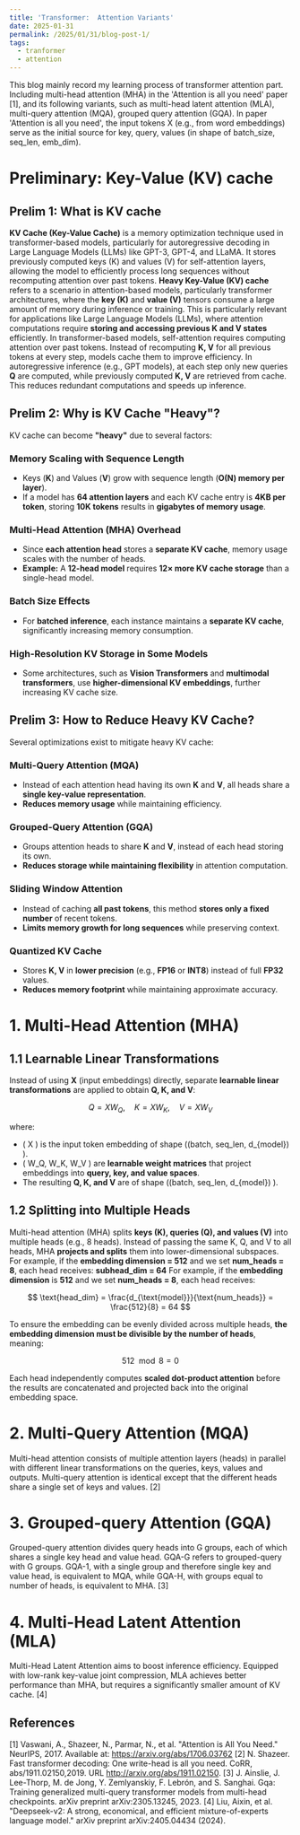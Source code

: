 ```yaml
---
title: 'Transformer:  Attention Variants'
date: 2025-01-31
permalink: /2025/01/31/blog-post-1/
tags:
  - tranformer
  - attention
---
```


This blog mainly record my learning process of transformer attention part. Including multi-head attention (MHA) in the 'Attention is all you need' paper [1], and its following variants, 
such as multi-head latent attention (MLA), multi-query attention (MQA), grouped query attention (GQA). In paper 'Attention is all you need', the input tokens X (e.g., from word embeddings) serve as the initial source for key, query, values (in shape of batch_size, seq_len, emb_dim). 

# Preliminary: Key-Value (KV) cache

## Prelim 1: What is KV cache
**KV Cache (Key-Value Cache)** is a memory optimization technique used in transformer-based models, particularly for autoregressive decoding in Large Language Models (LLMs) like GPT-3, GPT-4, and LLaMA. It stores previously computed keys (K) and values (V) for self-attention layers, allowing the model to efficiently process long sequences without recomputing attention over past tokens.
**Heavy Key-Value (KV) cache** refers to a scenario in attention-based models, particularly transformer architectures, where the **key (K)** and **value (V)** tensors consume a large amount of memory during inference or training. This is particularly relevant for applications like Large Language Models (LLMs), where attention computations require **storing and accessing previous K and V states** efficiently.
In transformer-based models, self-attention requires computing attention over past tokens. Instead of recomputing **K, V** for all previous tokens at every step, models cache them to improve efficiency. In autoregressive inference (e.g., GPT models), at each step only new queries **Q** are computed, while previously computed **K, V** are retrieved from cache. This reduces redundant computations and speeds up inference.

## Prelim 2: Why is KV Cache "Heavy"?

KV cache can become **"heavy"** due to several factors:

### **Memory Scaling with Sequence Length**
- Keys (**K**) and Values (**V**) grow with sequence length (**O(N) memory per layer**).
- If a model has **64 attention layers** and each KV cache entry is **4KB per token**, storing **10K tokens** results in **gigabytes of memory usage**.

### **Multi-Head Attention (MHA) Overhead**
- Since **each attention head** stores a **separate KV cache**, memory usage scales with the number of heads.
- **Example:** A **12-head model** requires **12× more KV cache storage** than a single-head model.

### **Batch Size Effects**
- For **batched inference**, each instance maintains a **separate KV cache**, significantly increasing memory consumption.

### **High-Resolution KV Storage in Some Models**
- Some architectures, such as **Vision Transformers** and **multimodal transformers**, use **higher-dimensional KV embeddings**, further increasing KV cache size.



## Prelim 3: How to Reduce Heavy KV Cache?

Several optimizations exist to mitigate heavy KV cache:

### **Multi-Query Attention (MQA)**
- Instead of each attention head having its own **K** and **V**, all heads share a **single key-value representation**.
- **Reduces memory usage** while maintaining efficiency.

### **Grouped-Query Attention (GQA)**
- Groups attention heads to share **K** and **V**, instead of each head storing its own.
- **Reduces storage while maintaining flexibility** in attention computation.

### **Sliding Window Attention**
- Instead of caching **all past tokens**, this method **stores only a fixed number** of recent tokens.
- **Limits memory growth for long sequences** while preserving context.

### **Quantized KV Cache**
- Stores **K, V** in **lower precision** (e.g., **FP16** or **INT8**) instead of full **FP32** values.
- **Reduces memory footprint** while maintaining approximate accuracy.



# 1. Multi-Head Attention (MHA)
## 1.1 Learnable Linear Transformations

Instead of using **X** (input embeddings) directly, separate **learnable linear transformations** are applied to obtain **Q, K, and V**:

$$
Q = X W_Q, \quad K = X W_K, \quad V = X W_V
$$

where:
- \( X \) is the input token embedding of shape \((batch, seq\_len, d_{model}) \).
- \( W_Q, W_K, W_V \) are **learnable weight matrices** that project embeddings into **query, key, and value spaces**.
- The resulting **Q, K, and V** are of shape \((batch, seq\_len, d_{model}) \).

  
## 1.2 Splitting into Multiple Heads
Multi-head attention (MHA) splits **keys (K), queries (Q), and values (V)** into multiple heads (e.g., 8 heads). Instead of passing the same K, Q, and V to all heads, MHA **projects and splits** them into lower-dimensional subspaces. For example, if the **embedding dimension = 512** and we set **num_heads = 8**, each head receives: **subhead_dim = 64**
For example, if the **embedding dimension** is **512** and we set **num_heads = 8**, each head receives:

$$
\text{head_dim} = \frac{d_{\text{model}}}{\text{num_heads}} = \frac{512}{8} = 64
$$

To ensure the embedding can be evenly divided across multiple heads, **the embedding dimension must be divisible by the number of heads**, meaning:

$$
512 \mod 8 = 0
$$

Each head independently computes **scaled dot-product attention** before the results are concatenated and projected back into the original embedding space.


# 2.   Multi-Query Attention (MQA)
Multi-head attention consists of multiple attention layers (heads) in parallel with different linear transformations on the queries, keys, values and outputs. Multi-query attention is identical except that the different heads share a single set of keys and values. [2]


# 3.  Grouped-query Attention (GQA) 
Grouped-query attention divides query heads into G groups, each of which shares a single key head and value head. GQA-G refers to grouped-query with G groups. GQA-1, with a single group and therefore single key and value head, is equivalent to MQA, while GQA-H, with groups equal to number of heads, is equivalent to MHA. [3]

# 4. Multi-Head Latent Attention (MLA)
Multi-Head Latent Attention aims to boost inference efficiency. Equipped with low-rank key-value joint compression, MLA achieves better performance than MHA, but requires a significantly smaller amount of KV cache. [4]


## References
[1] Vaswani, A., Shazeer, N., Parmar, N., et al. "Attention is All You Need." NeurIPS, 2017. Available at: https://arxiv.org/abs/1706.03762
[2] N. Shazeer. Fast transformer decoding: One write-head is all you need. CoRR, abs/1911.02150,2019. URL http://arxiv.org/abs/1911.02150.
[3] J. Ainslie, J. Lee-Thorp, M. de Jong, Y. Zemlyanskiy, F. Lebrón, and S. Sanghai. Gqa: Training generalized multi-query transformer models from multi-head checkpoints. arXiv preprint arXiv:2305.13245, 2023.
[4] Liu, Aixin, et al. "Deepseek-v2: A strong, economical, and efficient mixture-of-experts language model." arXiv preprint arXiv:2405.04434 (2024).


